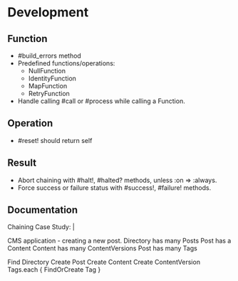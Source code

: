 # Development

## Function

- #build_errors method
- Predefined functions/operations:
  - NullFunction
  - IdentityFunction
  - MapFunction
  - RetryFunction
- Handle calling #call or #process while calling a Function.

## Operation

- #reset! should return self

## Result

- Abort chaining with #halt!, #halted? methods, unless :on => :always.
- Force success or failure status with #success!, #failure! methods.

## Documentation

Chaining Case Study: |

  CMS application - creating a new post.
  Directory has many Posts
  Post has a Content
  Content has many ContentVersions
  Post has many Tags

  Find Directory
  Create Post
  Create Content
  Create ContentVersion
  Tags.each { FindOrCreate Tag }
